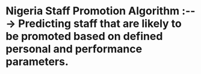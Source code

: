 # Nigeria Staff Promotion Algorithm :---> Predicting staff that are likely to be promoted based on defined personal and performance parameters.
